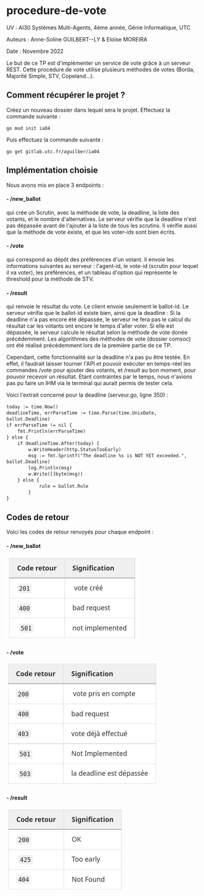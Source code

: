 # procedure-de-vote

UV : AI30 Systèmes Multi-Agents, 4ème année, Génie Informatique, UTC

Auteurs : Anne-Soline GUILBERT--LY & Eloïse MOREIRA

Date : Novembre 2022

Le but de ce TP est d'implémenter un service de vote grâce à un serveur REST. Cette procédure de vote utilise plusieurs méthodes de votes (Borda, Majorité Simple, STV, Copeland...).

## Comment récupérer le projet ?

Créez un nouveau dossier dans lequel sera le projet. 
Effectuez la commande suivante :
```shell
go mod init ia04
```
Puis effectuez la commande suivante :
```shell
go get gitlab.utc.fr/aguilber/ia04
```

## Implémentation choisie

Nous avons mis en place 3 endpoints : 
#### - /new_ballot 
qui crée un Scrutin, avec la méthode de vote, la deadline, la liste des votants, et le nombre d'alternatives.
Le serveur vérifie que la deadline n'est pas dépassée avant de l'ajouter à la liste de tous les scrutins. Il vérifie aussi que la méthode de vote existe, et que les voter-ids sont bien écrits.

#### - /vote
qui correspond au dépôt des préférences d'un votant. Il envoie les informations suivantes au serveur : l'agent-id, le vote-id (scrutin pour lequel il va voter), les préférences, et un tableau d'option qui représente le threshold pour la méthode de STV.

#### - /result
qui renvoie le résultat du vote. Le client envoie seulement le ballot-id.
Le serveur vérifie que le ballot-id existe bien, ainsi que la deadline : Si la deadline n'a pas encore été dépassée, le serveur ne fera pas le calcul du résultat car les votants ont encore le temps d'aller voter. Si elle est dépassée, le serveur calcule le résultat selon la méthode de vote donée précédemment. Les algorithmes des méthodes de vote (dossier comsoc) ont été réalisé précédemment lors de la première partie de ce TP.

Cependant, cette fonctionnalité sur la deadline n'a pas pu être testée. En effet, il faudrait laisser tourner l'API et pouvoir exécuter en temps-réel les commandes /vote pour ajouter des votants, et /result au bon moment, pour pouvoir recevoir un résultat. Etant contraintes par le temps, nous n'avions pas pu faire un IHM via le terminal qui aurait permis de tester cela.

Voici l'extrait concerné pour la deadline (serveur.go, ligne 350) :

```golang
today := time.Now()
deadlineTime, errParseTime := time.Parse(time.UnixDate, ballot.Deadline)
if errParseTime != nil {
	fmt.Println(errParseTime)
} else {
	if deadlineTime.After(today) {
		w.WriteHeader(http.StatusTooEarly)
		msg := fmt.Sprintf("The deadline %s is NOT YET exceeded.", ballot.Deadline)
    	log.Println(msg)
		w.Write([]byte(msg))
	} else {
			rule = ballot.Rule
		}
}
```

## Codes de retour
Voici les codes de retour renvoyés pour chaque endpoint :
#### - /new_ballot
![image-1.png](./image-1.png)

#### - /vote
![image-2.png](./image-2.png)

#### - /result
![image-3.png](./image-3.png)
